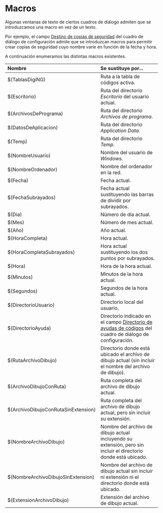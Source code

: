 # Macros

Algunas ventanas de texto de ciertos cuadros de diálogo admiten que se introduzcamos una macro en vez de un texto.

Por ejemplo, el campo [Destino de copias de seguridad](cuadros-de-dialogo/configuracion/copia-de-seguridad.md#destino-de-copias-de-seguridad) del cuadro de diálogo de configuración admite que se introduzcan macros para permitir crear copias de seguridad cuyo nombre varíe en función de la fecha y hora.

A continuación enumeramos las distintas macros existentes.

| Nombre | Se sustituye por... |
| :--- | :--- |
| $\(TablasDigiNG\) | Ruta a la tabla de códigos activa. |
| $\(Escritorio\) | Ruta del directorio _Escritorio_ del usuario actual. |
| $\(ArchivosDePrograma\) | Ruta del directorio _Archivos de programa_. |
| $\(DatosDeAplicacion\) | Ruta del directorio _Application Data._ |
| $\(Temp\) | Ruta del directorio _Temp_. |
| $\(NombreUsuario\) | Nombre del usuario de _Windows._ |
| $\(NombreOrdenador\) | Nombre del ordenador en la red. |
| $\(Fecha\) | Fecha actual. |
| $\(FechaSubrayados\) | Fecha actual sustituyendo las barras de dividir por subrayados. |
| $\(Dia\) | Número de día actual. |
| $\(Mes\) | Número de mes actual. |
| $\(Año\) | Año actual. |
| $\(HoraCompleta\) | Hora actual. |
| $\(HoraCompletaSubrayados\) | Hora actual sustituyendo los dos puntos por subrayados. |
| $\(Hora\) | Hora de la hora actual. |
| $\(Minutos\) | Minutos de la hora actual. |
| $\(Segundos\) | Segundos de la hora actual. |
| $\(DirectorioUsuario\) | Directorio local del usuario. |
| $\(DirectorioAyuda\) | Directorio indicado en el campo [Directorio de ayudas de códigos](cuadros-de-dialogo/configuracion/comunicacion-con-el-usuario.md#directorio-de-ayudas-de-codigos) del cuadro de diálogo de configuración.  |
| $\(RutaArchivoDibujo\) | Directorio donde está ubicado el archivo de dibujo actual \(sin incluir el nombre del archivo de dibujo\). |
| $\(ArchivoDibujoConRuta\) | Ruta completa del archivo de dibujo actual. |
| $\(ArchivoDibujoConRutaSinExtension\) | Ruta completa del archivo de dibujo actual, pero sin incluir su extensión. |
| $\(NombreArchivoDibujo\) | Nombre del archivo de dibujo actual incluyendo su extensión, pero sin incluir el directorio donde está ubicado. |
| $\(NombreArchivoDibujoSinExtension\) | Nombre del archivo de dibujo actual sin incluir ni extensión ni el directorio donde está ubicado. |
| $\(ExtensionArchivoDibujo\) | Extensión del archivo de dibujo actual. |

